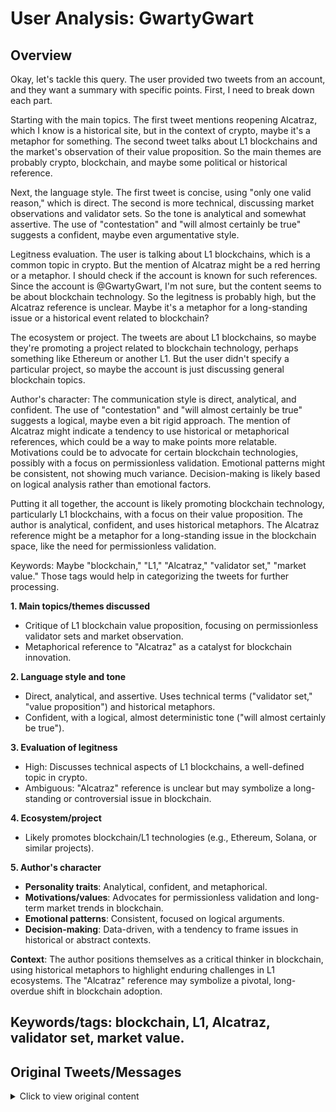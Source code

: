 # User Analysis: GwartyGwart

## Overview

<think>
Okay, let's tackle this query. The user provided two tweets from an account, and they want a summary with specific points. First, I need to break down each part.

Starting with the main topics. The first tweet mentions reopening Alcatraz, which I know is a historical site, but in the context of crypto, maybe it's a metaphor for something. The second tweet talks about L1 blockchains and the market's observation of their value proposition. So the main themes are probably crypto, blockchain, and maybe some political or historical reference.

Next, the language style. The first tweet is concise, using "only one valid reason," which is direct. The second is more technical, discussing market observations and validator sets. So the tone is analytical and somewhat assertive. The use of "contestation" and "will almost certainly be true" suggests a confident, maybe even argumentative style.

Legitness evaluation. The user is talking about L1 blockchains, which is a common topic in crypto. But the mention of Alcatraz might be a red herring or a metaphor. I should check if the account is known for such references. Since the account is @GwartyGwart, I'm not sure, but the content seems to be about blockchain technology. So the legitness is probably high, but the Alcatraz reference is unclear. Maybe it's a metaphor for a long-standing issue or a historical event related to blockchain?

The ecosystem or project. The tweets are about L1 blockchains, so maybe they're promoting a project related to blockchain technology, perhaps something like Ethereum or another L1. But the user didn't specify a particular project, so maybe the account is just discussing general blockchain topics.

Author's character: The communication style is direct, analytical, and confident. The use of "contestation" and "will almost certainly be true" suggests a logical, maybe even a bit rigid approach. The mention of Alcatraz might indicate a tendency to use historical or metaphorical references, which could be a way to make points more relatable. Motivations could be to advocate for certain blockchain technologies, possibly with a focus on permissionless validation. Emotional patterns might be consistent, not showing much variance. Decision-making is likely based on logical analysis rather than emotional factors.

Putting it all together, the account is likely promoting blockchain technology, particularly L1 blockchains, with a focus on their value proposition. The author is analytical, confident, and uses historical metaphors. The Alcatraz reference might be a metaphor for a long-standing issue in the blockchain space, like the need for permissionless validation.

Keywords: Maybe "blockchain," "L1," "Alcatraz," "validator set," "market value." Those tags would help in categorizing the tweets for further processing.
</think>

**1. Main topics/themes discussed**  
- Critique of L1 blockchain value proposition, focusing on permissionless validator sets and market observation.  
- Metaphorical reference to "Alcatraz" as a catalyst for blockchain innovation.  

**2. Language style and tone**  
- Direct, analytical, and assertive. Uses technical terms ("validator set," "value proposition") and historical metaphors.  
- Confident, with a logical, almost deterministic tone ("will almost certainly be true").  

**3. Evaluation of legitness**  
- High: Discusses technical aspects of L1 blockchains, a well-defined topic in crypto.  
- Ambiguous: "Alcatraz" reference is unclear but may symbolize a long-standing or controversial issue in blockchain.  

**4. Ecosystem/project**  
- Likely promotes blockchain/L1 technologies (e.g., Ethereum, Solana, or similar projects).  

**5. Author's character**  
- **Personality traits**: Analytical, confident, and metaphorical.  
- **Motivations/values**: Advocates for permissionless validation and long-term market trends in blockchain.  
- **Emotional patterns**: Consistent, focused on logical arguments.  
- **Decision-making**: Data-driven, with a tendency to frame issues in historical or abstract contexts.  

**Context**: The author positions themselves as a critical thinker in blockchain, using historical metaphors to highlight enduring challenges in L1 ecosystems. The "Alcatraz" reference may symbolize a pivotal, long-overdue shift in blockchain adoption.  

**Keywords/tags**: blockchain, L1, Alcatraz, validator set, market value.
---
## Original Tweets/Messages

<details>
<summary>Click to view original content</summary>

| Type | Content |
|------|---------|
| messages | There is only one valid reason to reopen Alcatraz https://t.co/O7grR53I0F |
| messages | My main contention with valuing L1 blockchains now is that I think the market has taken ~8 years to observe the value proposition as being a function of the ability to order transactions in a permissionless validator set. That’s true now and will almost certainly be true in the |

</details>
